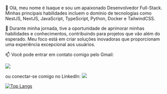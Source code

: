 
👋 Olá, meu nome é Isaque e sou um apaixonado Desenvolvedor Full-Stack. 
Minhas principais habilidades incluem o domínio de tecnologias como NestJS, NextJS, JavaScript, TypeScript, Python, Docker e TailwindCSS.

🚀 Durante minha jornada, tive a oportunidade de aprimorar minhas habilidades e conhecimentos, contribuindo para projetos que vão além do esperado. Meu foco está em criar soluções inovadoras que proporcionam uma experiência excepcional aos usuários.

📫 Você pode entrar em contato comigo pelo Gmail: 
<p align="left">
  <a href="mailto:isaqueleal35@gmail.com" alt="Gmail">
    <img src="https://img.shields.io/badge/-Gmail-6610F2?style=for-the-badge&logo=Gmail&logoColor=FFFFFF&link=mailto:isaqueleal35@gmail.com"/>
  </a>

ou conectar-se comigo no LinkedIn: 
  <a href="https://www.linkedin.com/in/isaque-de-sousa-675791216/" alt="Linkedin">
    <img src="https://img.shields.io/badge/-Linkedin-6610F2?style=for-the-badge&logo=Linkedin&logoColor=FFFFFF&link=https://www.linkedin.com/in/isaque-de-sousa-675791216/"/>
  </a>
</p>

[![Top Langs](https://github-readme-stats.vercel.app/api/top-langs/?username=isaquedesousa2&layout=compact&theme=radical)](https://github.com/anuraghazra/github-readme-stats)
